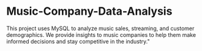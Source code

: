 # Music-Company-Data-Analysis
This project uses MySQL to analyze music sales, streaming, and customer demographics. We provide insights to music companies to help them make informed decisions and stay competitive in the industry."
